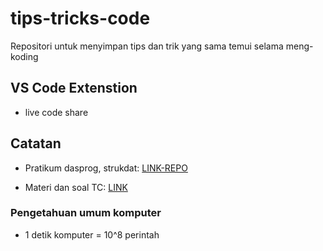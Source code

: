 # tips-tricks-code

Repositori untuk menyimpan tips dan trik yang sama temui selama meng-koding

## VS Code Extenstion

- live code share

## Catatan

- Pratikum dasprog, strukdat: [LINK-REPO](https://github.com/MuhammadArifFaizin/BelajarProgramming/)

- Materi dan soal TC: [LINK](https://drive.google.com/drive/folders/1ikZBNepmP4WmX09FfJlsTDVyDNtU3ttp)

### Pengetahuan umum komputer

- 1 detik komputer =  10^8 perintah
